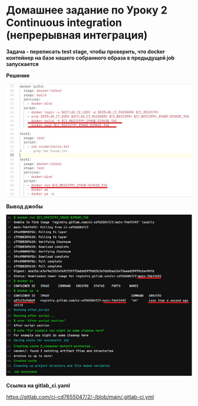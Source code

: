 # Домашнее задание по Уроку 2 Continuous integration (непрерывная интеграция)

**Задача - переписать test stage, чтобы проверить, что docker контейнер на базе нашего собранного образа в предыдущей job запускается**

**Решение**

![](0.jpg)

**Вывод джобы**

![](1.jpg)

**Ссылка на gitlab_ci.yaml**

https://gitlab.com/ci-cd7655047/2/-/blob/main/.gitlab-ci.yml